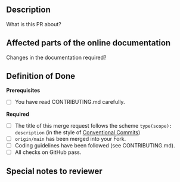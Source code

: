 ## Description

<!--- ( write down a useful description of the problem or issue and what your solution provides ) -->

What is this PR about?

## Affected parts of the online documentation

<!--- ( write down if there is any change to be made in the online documentation at eclipse.org/mosaic, the maintainers will apply those after merging ) -->

Changes in the documentation required?

## Definition of Done

<!--- ( to be checked by the author ) -->

**Prerequisites**

- [ ] You have read CONTRIBUTING.md carefully.

**Required**

- [ ] The title of this merge request follows the scheme `type(scope): description`  (in the style of [Conventional Commits](https://www.conventionalcommits.org/en/v1.0.0/#summary))
- [ ] `origin/main` has been merged into your Fork.
- [ ] Coding guidelines have been followed (see CONTRIBUTING.md).
- [ ] All checks on GitHub pass.

## Special notes to reviewer

